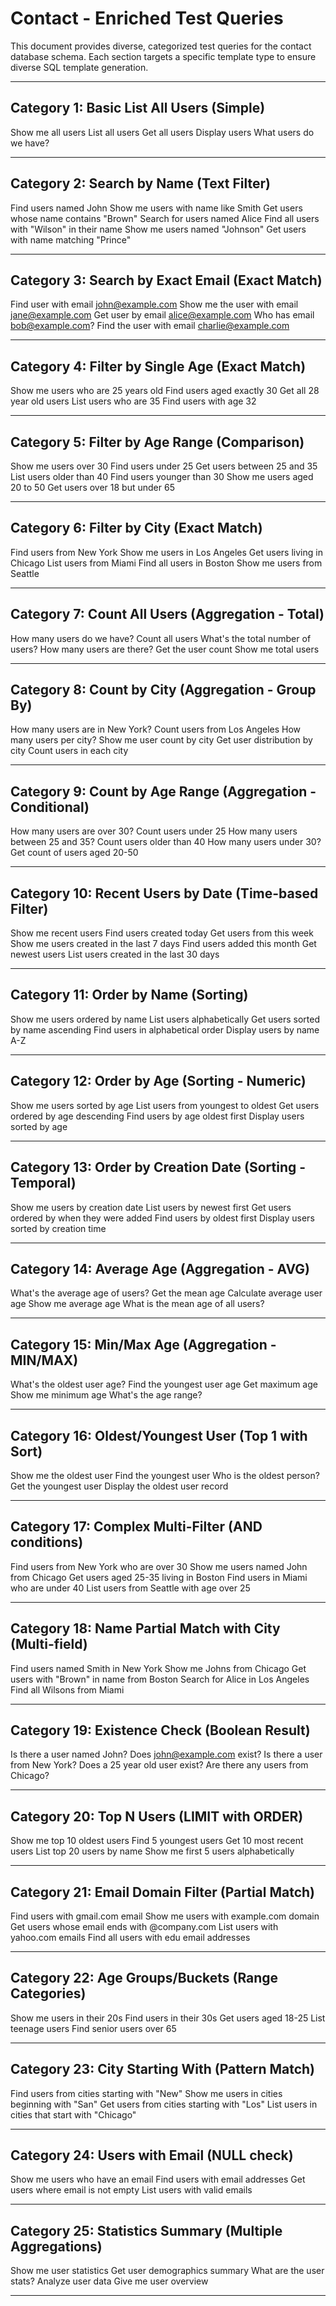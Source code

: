 # Contact - Enriched Test Queries

This document provides diverse, categorized test queries for the contact database schema.
Each section targets a specific template type to ensure diverse SQL template generation.

---

## Category 1: Basic List All Users (Simple)
<!-- Intent: list, Entity: users, Filter: none -->

Show me all users
List all users
Get all users
Display users
What users do we have?

---

## Category 2: Search by Name (Text Filter)
<!-- Intent: search, Entity: users, Filter: name (partial match) -->

Find users named John
Show me users with name like Smith
Get users whose name contains "Brown"
Search for users named Alice
Find all users with "Wilson" in their name
Show me users named "Johnson"
Get users with name matching "Prince"

---

## Category 3: Search by Exact Email (Exact Match)
<!-- Intent: find, Entity: users, Filter: email (exact) -->

Find user with email john@example.com
Show me the user with email jane@example.com
Get user by email alice@example.com
Who has email bob@example.com?
Find the user with email charlie@example.com

---

## Category 4: Filter by Single Age (Exact Match)
<!-- Intent: filter, Entity: users, Filter: age (equals) -->

Show me users who are 25 years old
Find users aged exactly 30
Get all 28 year old users
List users who are 35
Find users with age 32

---

## Category 5: Filter by Age Range (Comparison)
<!-- Intent: filter, Entity: users, Filter: age (range) -->

Show me users over 30
Find users under 25
Get users between 25 and 35
List users older than 40
Find users younger than 30
Show me users aged 20 to 50
Get users over 18 but under 65

---

## Category 6: Filter by City (Exact Match)
<!-- Intent: filter, Entity: users, Filter: city (exact) -->

Find users from New York
Show me users in Los Angeles
Get users living in Chicago
List users from Miami
Find all users in Boston
Show me users from Seattle

---

## Category 7: Count All Users (Aggregation - Total)
<!-- Intent: count, Entity: users, Aggregation: COUNT(*) -->

How many users do we have?
Count all users
What's the total number of users?
How many users are there?
Get the user count
Show me total users

---

## Category 8: Count by City (Aggregation - Group By)
<!-- Intent: count, Entity: users, Filter: city, Aggregation: COUNT, GroupBy: city -->

How many users are in New York?
Count users from Los Angeles
How many users per city?
Show me user count by city
Get user distribution by city
Count users in each city

---

## Category 9: Count by Age Range (Aggregation - Conditional)
<!-- Intent: count, Entity: users, Filter: age (range), Aggregation: COUNT -->

How many users are over 30?
Count users under 25
How many users between 25 and 35?
Count users older than 40
How many users under 30?
Get count of users aged 20-50

---

## Category 10: Recent Users by Date (Time-based Filter)
<!-- Intent: find, Entity: users, Filter: created_at (recent) -->

Show me recent users
Find users created today
Get users from this week
Show me users created in the last 7 days
Find users added this month
Get newest users
List users created in the last 30 days

---

## Category 11: Order by Name (Sorting)
<!-- Intent: list, Entity: users, Sort: name -->

Show me users ordered by name
List users alphabetically
Get users sorted by name ascending
Find users in alphabetical order
Display users by name A-Z

---

## Category 12: Order by Age (Sorting - Numeric)
<!-- Intent: list, Entity: users, Sort: age -->

Show me users sorted by age
List users from youngest to oldest
Get users ordered by age descending
Find users by age oldest first
Display users sorted by age

---

## Category 13: Order by Creation Date (Sorting - Temporal)
<!-- Intent: list, Entity: users, Sort: created_at -->

Show me users by creation date
List users by newest first
Get users ordered by when they were added
Find users by oldest first
Display users sorted by creation time

---

## Category 14: Average Age (Aggregation - AVG)
<!-- Intent: calculate, Entity: users, Field: age, Aggregation: AVG -->

What's the average age of users?
Get the mean age
Calculate average user age
Show me average age
What is the mean age of all users?

---

## Category 15: Min/Max Age (Aggregation - MIN/MAX)
<!-- Intent: calculate, Entity: users, Field: age, Aggregation: MIN/MAX -->

What's the oldest user age?
Find the youngest user age
Get maximum age
Show me minimum age
What's the age range?

---

## Category 16: Oldest/Youngest User (Top 1 with Sort)
<!-- Intent: find, Entity: users, Sort: age, Limit: 1 -->

Show me the oldest user
Find the youngest user
Who is the oldest person?
Get the youngest user
Display the oldest user record

---

## Category 17: Complex Multi-Filter (AND conditions)
<!-- Intent: filter, Entity: users, Filter: multiple (AND) -->

Find users from New York who are over 30
Show me users named John from Chicago
Get users aged 25-35 living in Boston
Find users in Miami who are under 40
List users from Seattle with age over 25

---

## Category 18: Name Partial Match with City (Multi-field)
<!-- Intent: search, Entity: users, Filter: name (partial) + city (exact) -->

Find users named Smith in New York
Show me Johns from Chicago
Get users with "Brown" in name from Boston
Search for Alice in Los Angeles
Find all Wilsons from Miami

---

## Category 19: Existence Check (Boolean Result)
<!-- Intent: exists, Entity: users, Filter: varies -->

Is there a user named John?
Does john@example.com exist?
Is there a user from New York?
Does a 25 year old user exist?
Are there any users from Chicago?

---

## Category 20: Top N Users (LIMIT with ORDER)
<!-- Intent: list, Entity: users, Sort: varies, Limit: N -->

Show me top 10 oldest users
Find 5 youngest users
Get 10 most recent users
List top 20 users by name
Show me first 5 users alphabetically

---

## Category 21: Email Domain Filter (Partial Match)
<!-- Intent: filter, Entity: users, Filter: email (contains) -->

Find users with gmail.com email
Show me users with example.com domain
Get users whose email ends with @company.com
List users with yahoo.com emails
Find all users with edu email addresses

---

## Category 22: Age Groups/Buckets (Range Categories)
<!-- Intent: filter, Entity: users, Filter: age (category) -->

Show me users in their 20s
Find users in their 30s
Get users aged 18-25
List teenage users
Find senior users over 65

---

## Category 23: City Starting With (Pattern Match)
<!-- Intent: filter, Entity: users, Filter: city (pattern) -->

Find users from cities starting with "New"
Show me users in cities beginning with "San"
Get users from cities starting with "Los"
List users in cities that start with "Chicago"

---

## Category 24: Users with Email (NULL check)
<!-- Intent: filter, Entity: users, Filter: email (not null) -->

Show me users who have an email
Find users with email addresses
Get users where email is not empty
List users with valid emails

---

## Category 25: Statistics Summary (Multiple Aggregations)
<!-- Intent: analyze, Entity: users, Aggregation: COUNT, AVG, MIN, MAX -->

Show me user statistics
Get user demographics summary
What are the user stats?
Analyze user data
Give me user overview

---
